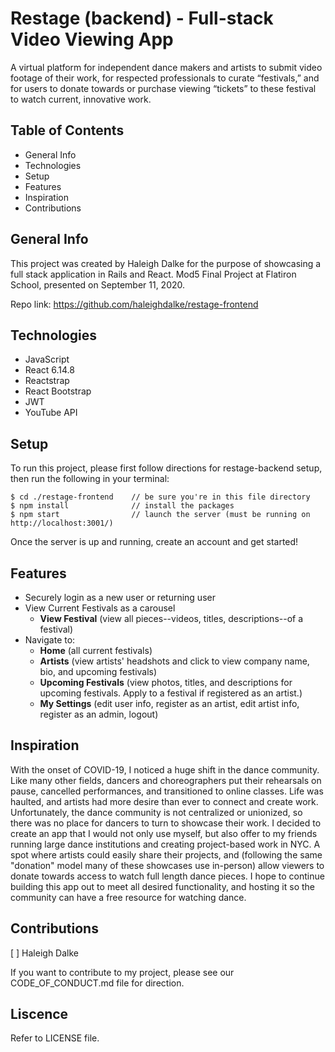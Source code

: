 # Restage (backend) - Full-stack Video Viewing App
A virtual platform for independent dance makers and artists to submit video footage of their work, for respected professionals to curate “festivals,” and for users to donate towards or purchase viewing “tickets” to these festival to watch current, innovative work.

## Table of Contents
* General Info
* Technologies
* Setup
* Features
* Inspiration
* Contributions

## General Info
This project was created by Haleigh Dalke for the purpose of showcasing a full stack application in Rails and React. Mod5 Final Project at Flatiron School, presented on September 11, 2020.

Repo link: https://github.com/haleighdalke/restage-frontend

## Technologies
* JavaScript
* React 6.14.8
* Reactstrap
* React Bootstrap
* JWT
* YouTube API

## Setup
To run this project, please first follow directions for restage-backend setup, then run the following in your terminal:
```
$ cd ./restage-frontend    // be sure you're in this file directory
$ npm install              // install the packages
$ npm start                // launch the server (must be running on http://localhost:3001/)
```
Once the server is up and running, create an account and get started!

## Features

* Securely login as a new user or returning user
* View Current Festivals as a carousel
    - **View Festival** (view all pieces--videos, titles, descriptions--of a festival)
* Navigate to:
    - **Home** (all current festivals)
    - **Artists** (view artists' headshots and click to view company name, bio, and upcoming festivals)
    - **Upcoming Festivals** (view photos, titles, and descriptions for upcoming festivals. Apply to a festival if registered as an artist.)
    - **My Settings** (edit user info, register as an artist, edit artist info, register as an admin, logout)

## Inspiration
With the onset of COVID-19, I noticed a huge shift in the dance community. Like many other fields, dancers and choreographers put their rehearsals on pause, cancelled performances, and transitioned to online classes. Life was haulted, and artists had more desire than ever to connect and create work. Unfortunately, the dance community is not centralized or unionized, so there was no place for dancers to turn to showcase their work. I decided to create an app that I would not only use myself, but also offer to my friends running large dance institutions and creating project-based work in NYC. A spot where artists could easily share their projects, and (following the same "donation" model many of these showcases use in-person) allow viewers to donate towards access to watch full length dance pieces. I hope to continue building this app out to meet all desired functionality, and hosting it so the community can have a free resource for watching dance.

## Contributions
[ ] Haleigh Dalke

If you want to contribute to my project, please see our CODE_OF_CONDUCT.md file for direction.

## Liscence
Refer to LICENSE file.
